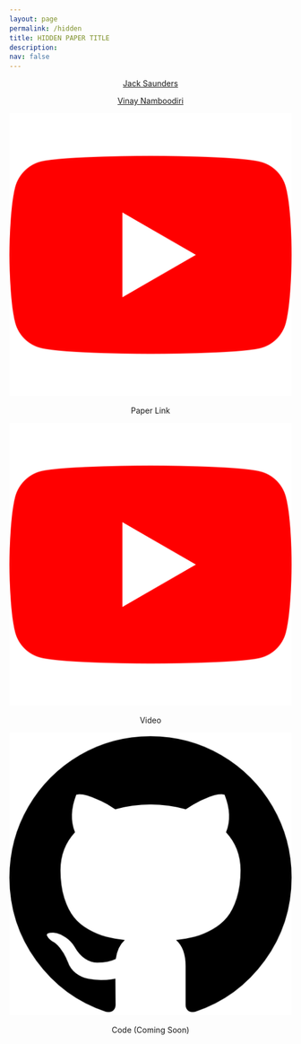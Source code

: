 ```yaml
---
layout: page
permalink: /hidden
title: HIDDEN PAPER TITLE
description:
nav: false
---
```


<div class="container">
  <div class="row">
    <div class="col-sm">
      <p style="text-align:center"><a href="https://jsaunders909.github.io">Jack Saunders</a></p>
    </div>
    <div class="col-sm">
      <p style="text-align:center"><a href="https://vinaypn.github.io">Vinay Namboodiri</a></p>
    </div>
  </div>
</div>

 
<div class="container">
  <div class="row">
    <div class="col-sm">
      <img src="assets/img/yt.png" alt="YouTube Icon">
      <p style="text-align:center"><a>Paper Link</a></p>
    </div>
    <div class="col-sm">
      <img src="assets/img/yt.png" alt="YouTube Icon">
      <p style="text-align:center"><a>Video</a></p>
    </div>
    <div class="col-sm">
      <img src="assets/img/gh.png" alt="YouTube Icon">
      <p style="text-align:center">Code (Coming Soon)</p>
    </div>
  </div>
</div>




